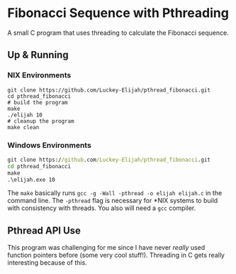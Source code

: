 # Fibonacci Sequence with Pthreading

A small C program that uses threading to calculate the Fibonacci sequence.

## Up & Running

### NIX Environments

```shell
git clone https://github.com/Luckey-Elijah/pthread_fibonacci.git
cd pthread_fibonacci
# build the program
make
./elijah 10
# cleanup the program
make clean
```

### Windows Environments

```cmd
git clone https://github.com/Luckey-Elijah/pthread_fibonacci.git
cd pthread_fibonacci
make
.\elijah.exe 10
```

The `make` basically runs `gcc -g -Wall -pthread -o elijah elijah.c` in the command line. The `-pthread` flag is necessary for *NIX systems to build with consistency with threads. You also will need a `gcc` compiler.

## Pthread API Use

This program was challenging for me since I have never *really* used function pointers before (some very cool stuff!). Threading in C gets really interesting because of this.
